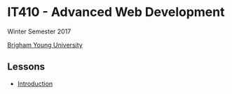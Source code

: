 # IT410 - Advanced Web Development

Winter Semester 2017

[Brigham Young University](http://www.byu.edu)

## Lessons

- [Introduction](.introduction.md)